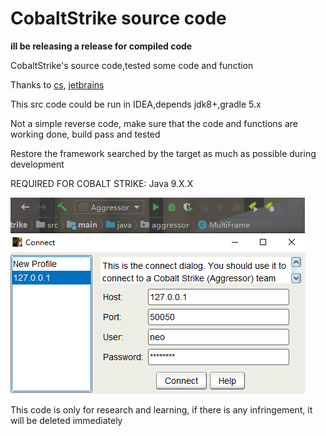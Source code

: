 
# CobaltStrike source code

**ill be releasing a release for compiled code**


CobaltStrike's source code,tested some code and function

Thanks to [cs](https://www.cobaltstrike.com/), [jetbrains](https://www.jetbrains.com/?from=https://github.com/Freakboy/CobaltStrike)

This src code could be run in IDEA,depends jdk8+,gradle 5.x

Not a simple reverse code, make sure that the code and functions are working done, build pass and tested

Restore the framework searched by the target as much as possible during development

REQUIRED FOR COBALT STRIKE:
Java 9.X.X


![sss](doc/imgs/cs-01.png)


This code is only for research and learning, if there is any infringement, it will be deleted immediately
